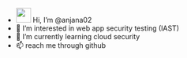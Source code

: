 - <img src="https://raw.githubusercontent.com/aemmadi/aemmadi/master/wave.gif" width="30px"> Hi, I’m @anjana02
- 👀 I’m interested in web app security testing (IAST)
- 🌱 I’m currently learning cloud security
- 📫 reach me through github

<!---
anjana02/anjana02 is a ✨ special ✨ repository because its `README.md` (this file) appears on your GitHub profile.
You can click the Preview link to take a look at your changes.
--->
